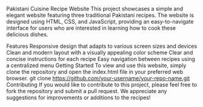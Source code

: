 Pakistani Cuisine Recipe Website
This project showcases a simple and elegant website featuring three traditional Pakistani recipes. The website is designed using HTML, CSS, and JavaScript, providing an easy-to-navigate interface for users who are interested in learning how to cook these delicious dishes.

Features
Responsive design that adapts to various screen sizes and devices
Clean and modern layout with a visually appealing color scheme
Clear and concise instructions for each recipe
Easy navigation between recipes using a centralized menu
Getting Started
To view and use this website, simply clone the repository and open the index.html file in your preferred web browser.
git clone https://github.com/your-username/your-repo-name.git
Contributing
If you would like to contribute to this project, please feel free to fork the repository and submit a pull request. We appreciate any suggestions for improvements or additions to the recipes!

